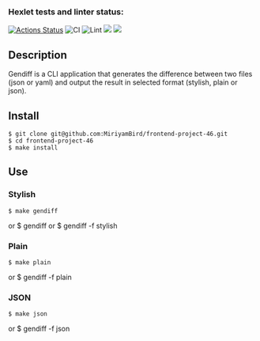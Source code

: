 ### Hexlet tests and linter status:
[![Actions Status](https://github.com/MiriyamBird/frontend-project-46/workflows/hexlet-check/badge.svg)](https://github.com/MiriyamBird/frontend-project-46/actions)
![CI](https://github.com/MiriyamBird/frontend-project-46/workflows/tests/badge.svg)
![Lint](https://github.com/MiriyamBird/frontend-project-46/workflows/lint/badge.svg)
<a href="https://codeclimate.com/github/MiriyamBird/frontend-project-46/maintainability"><img src="https://api.codeclimate.com/v1/badges/98954d421bb40d00bf42/maintainability" /></a>
<a href="https://codeclimate.com/github/MiriyamBird/frontend-project-46/test_coverage"><img src="https://api.codeclimate.com/v1/badges/98954d421bb40d00bf42/test_coverage" /></a>

## Description
Gendiff is a CLI application that generates the difference between two files (json or yaml) and output the result in selected format (stylish, plain or json).

## Install
    $ git clone git@github.com:MiriyamBird/frontend-project-46.git
    $ cd frontend-project-46
    $ make install
    
## Use
### Stylish
    $ make gendiff
or
    $ gendiff <filepath1> <filepath2>
or
    $ gendiff -f stylish <filepath1> <filepath2>


### Plain
    $ make plain
or
    $ gendiff -f plain <filepath1> <filepath2>

### JSON
    $ make json
or
    $ gendiff -f json <filepath1> <filepath2>
